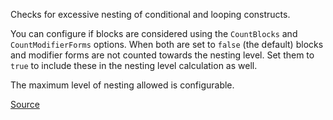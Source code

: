 
Checks for excessive nesting of conditional and looping constructs.

You can configure if blocks are considered using the `CountBlocks` and `CountModifierForms`
options. When both are set to `false` (the default) blocks and modifier forms are not
counted towards the nesting level. Set them to `true` to include these in the nesting level
calculation as well.

The maximum level of nesting allowed is configurable.

[Source](http://www.rubydoc.info/gems/rubocop/RuboCop/Cop/Metrics/BlockNesting)